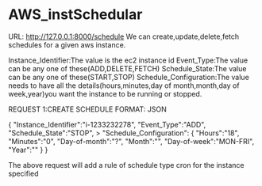 # AWS_instSchedular

URL: http://127.0.0.1:8000/schedule
We can create,update,delete,fetch schedules for a given aws instance.

Instance_Identifier:The value is the ec2 instance id
Event_Type:The value can be any one of these(ADD,DELETE,FETCH)
Schedule_State:The value can be any one of these(START,STOP)
Schedule_Configuration:The value needs to have all the details(hours,minutes,day of month,month,day of week,year)you want the instance to be running or stopped.

REQUEST 1:CREATE SCHEDULE FORMAT: JSON

{ "Instance_Identifier":"i-1233232278", 
"Event_Type":"ADD", 
"Schedule_State":"STOP", >
"Schedule_Configuration":
{ 
  "Hours":"18",
  "Minutes":"0",
  "Day-of-month":"?", 
  "Month":"",
  "Day-of-week":"MON-FRI", 
  "Year":""
}
}

The above request will add a rule of schedule type cron for the instance specified
